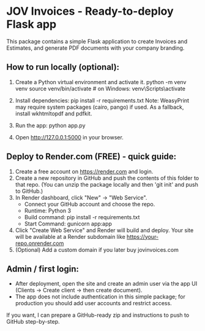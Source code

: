
JOV Invoices - Ready-to-deploy Flask app
======================================

This package contains a simple Flask application to create Invoices and Estimates,
and generate PDF documents with your company branding.

How to run locally (optional):
-----------------------------
1. Create a Python virtual environment and activate it.
   python -m venv venv
   source venv/bin/activate   # on Windows: venv\Scripts\activate

2. Install dependencies:
   pip install -r requirements.txt
   Note: WeasyPrint may require system packages (cairo, pango) if used.
   As a fallback, install wkhtmltopdf and pdfkit.

3. Run the app:
   python app.py
4. Open http://127.0.0.1:5000 in your browser.

Deploy to Render.com (FREE) - quick guide:
------------------------------------------
1. Create a free account on https://render.com and login.
2. Create a new repository in GitHub and push the contents of this folder to that repo.
   (You can unzip the package locally and then 'git init' and push to GitHub.)
3. In Render dashboard, click "New" -> "Web Service".
   - Connect your GitHub account and choose the repo.
   - Runtime: Python 3
   - Build command: pip install -r requirements.txt
   - Start Command: gunicorn app:app
4. Click "Create Web Service" and Render will build and deploy. Your site will be available at a Render subdomain like https://your-repo.onrender.com
5. (Optional) Add a custom domain if you later buy jovinvoices.com

Admin / first login:
--------------------
- After deployment, open the site and create an admin user via the app UI (Clients -> Create client -> then create document).
- The app does not include authentication in this simple package; for production you should add user accounts and restrict access.

If you want, I can prepare a GitHub-ready zip and instructions to push to GitHub step-by-step.
